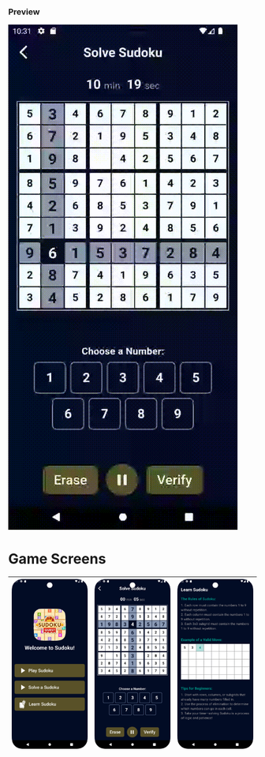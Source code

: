 ### Preview
![](https://github.com/ParimSsme/sudoku/blob/main/previews/preview.gif)

# Game Screens


| ![Home Page](https://github.com/ParimSsme/sudoku/blob/main/previews/home_screen.png) | ![Game Page](https://github.com/ParimSsme/sudoku/blob/main/previews/game_screen.png) | ![Learn Sudoku Page](https://github.com/ParimSsme/sudoku/blob/main/previews/learn_sudoku_screen.png) |
|--------------------------------------------|--------------------------------------------|--------------------------------------------|
